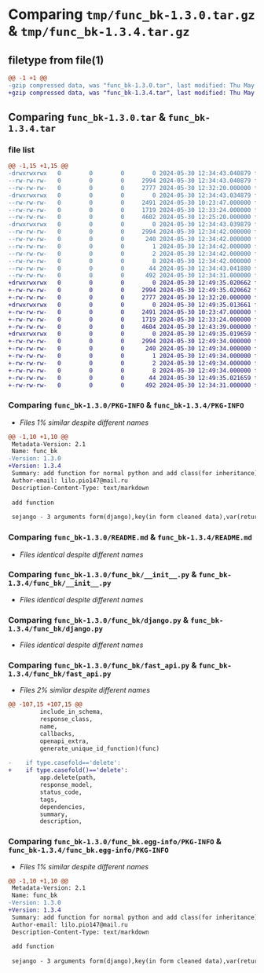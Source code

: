 # Comparing `tmp/func_bk-1.3.0.tar.gz` & `tmp/func_bk-1.3.4.tar.gz`

## filetype from file(1)

```diff
@@ -1 +1 @@
-gzip compressed data, was "func_bk-1.3.0.tar", last modified: Thu May 30 12:34:43 2024, max compression
+gzip compressed data, was "func_bk-1.3.4.tar", last modified: Thu May 30 12:49:35 2024, max compression
```

## Comparing `func_bk-1.3.0.tar` & `func_bk-1.3.4.tar`

### file list

```diff
@@ -1,15 +1,15 @@
-drwxrwxrwx   0        0        0        0 2024-05-30 12:34:43.040879 func_bk-1.3.0/
--rw-rw-rw-   0        0        0     2994 2024-05-30 12:34:43.040879 func_bk-1.3.0/PKG-INFO
--rw-rw-rw-   0        0        0     2777 2024-05-30 12:32:20.000000 func_bk-1.3.0/README.md
-drwxrwxrwx   0        0        0        0 2024-05-30 12:34:43.034879 func_bk-1.3.0/func_bk/
--rw-rw-rw-   0        0        0     2491 2024-05-30 10:23:47.000000 func_bk-1.3.0/func_bk/__init__.py
--rw-rw-rw-   0        0        0     1719 2024-05-30 12:33:24.000000 func_bk-1.3.0/func_bk/django.py
--rw-rw-rw-   0        0        0     4602 2024-05-30 12:25:20.000000 func_bk-1.3.0/func_bk/fast_api.py
-drwxrwxrwx   0        0        0        0 2024-05-30 12:34:43.039879 func_bk-1.3.0/func_bk.egg-info/
--rw-rw-rw-   0        0        0     2994 2024-05-30 12:34:42.000000 func_bk-1.3.0/func_bk.egg-info/PKG-INFO
--rw-rw-rw-   0        0        0      240 2024-05-30 12:34:42.000000 func_bk-1.3.0/func_bk.egg-info/SOURCES.txt
--rw-rw-rw-   0        0        0        1 2024-05-30 12:34:42.000000 func_bk-1.3.0/func_bk.egg-info/dependency_links.txt
--rw-rw-rw-   0        0        0        2 2024-05-30 12:34:42.000000 func_bk-1.3.0/func_bk.egg-info/not-zip-safe
--rw-rw-rw-   0        0        0        8 2024-05-30 12:34:42.000000 func_bk-1.3.0/func_bk.egg-info/top_level.txt
--rw-rw-rw-   0        0        0       44 2024-05-30 12:34:43.041880 func_bk-1.3.0/setup.cfg
--rw-rw-rw-   0        0        0      492 2024-05-30 12:34:31.000000 func_bk-1.3.0/setup.py
+drwxrwxrwx   0        0        0        0 2024-05-30 12:49:35.020662 func_bk-1.3.4/
+-rw-rw-rw-   0        0        0     2994 2024-05-30 12:49:35.020662 func_bk-1.3.4/PKG-INFO
+-rw-rw-rw-   0        0        0     2777 2024-05-30 12:32:20.000000 func_bk-1.3.4/README.md
+drwxrwxrwx   0        0        0        0 2024-05-30 12:49:35.013661 func_bk-1.3.4/func_bk/
+-rw-rw-rw-   0        0        0     2491 2024-05-30 10:23:47.000000 func_bk-1.3.4/func_bk/__init__.py
+-rw-rw-rw-   0        0        0     1719 2024-05-30 12:33:24.000000 func_bk-1.3.4/func_bk/django.py
+-rw-rw-rw-   0        0        0     4604 2024-05-30 12:43:39.000000 func_bk-1.3.4/func_bk/fast_api.py
+drwxrwxrwx   0        0        0        0 2024-05-30 12:49:35.019659 func_bk-1.3.4/func_bk.egg-info/
+-rw-rw-rw-   0        0        0     2994 2024-05-30 12:49:34.000000 func_bk-1.3.4/func_bk.egg-info/PKG-INFO
+-rw-rw-rw-   0        0        0      240 2024-05-30 12:49:34.000000 func_bk-1.3.4/func_bk.egg-info/SOURCES.txt
+-rw-rw-rw-   0        0        0        1 2024-05-30 12:49:34.000000 func_bk-1.3.4/func_bk.egg-info/dependency_links.txt
+-rw-rw-rw-   0        0        0        2 2024-05-30 12:49:34.000000 func_bk-1.3.4/func_bk.egg-info/not-zip-safe
+-rw-rw-rw-   0        0        0        8 2024-05-30 12:49:34.000000 func_bk-1.3.4/func_bk.egg-info/top_level.txt
+-rw-rw-rw-   0        0        0       44 2024-05-30 12:49:35.021659 func_bk-1.3.4/setup.cfg
+-rw-rw-rw-   0        0        0      492 2024-05-30 12:34:31.000000 func_bk-1.3.4/setup.py
```

### Comparing `func_bk-1.3.0/PKG-INFO` & `func_bk-1.3.4/PKG-INFO`

 * *Files 1% similar despite different names*

```diff
@@ -1,10 +1,10 @@
 Metadata-Version: 2.1
 Name: func_bk
-Version: 1.3.0
+Version: 1.3.4
 Summary: add function for normal python and add class(for inheritance) for django
 Author-email: lilo.pio147@mail.ru
 Description-Content-Type: text/markdown
 
 add function 
 
 sejango - 3 arguments form(django),key(in form cleaned data),var(return if key is not find)
```

### Comparing `func_bk-1.3.0/README.md` & `func_bk-1.3.4/README.md`

 * *Files identical despite different names*

### Comparing `func_bk-1.3.0/func_bk/__init__.py` & `func_bk-1.3.4/func_bk/__init__.py`

 * *Files identical despite different names*

### Comparing `func_bk-1.3.0/func_bk/django.py` & `func_bk-1.3.4/func_bk/django.py`

 * *Files identical despite different names*

### Comparing `func_bk-1.3.0/func_bk/fast_api.py` & `func_bk-1.3.4/func_bk/fast_api.py`

 * *Files 2% similar despite different names*

```diff
@@ -107,15 +107,15 @@
         include_in_schema,
         response_class,
         name,
         callbacks,
         openapi_extra,
         generate_unique_id_function)(func)
 
-    if type.casefold=='delete':
+    if type.casefold()=='delete':
         app.delete(path,
         response_model,
         status_code,
         tags,
         dependencies,
         summary,
         description,
```

### Comparing `func_bk-1.3.0/func_bk.egg-info/PKG-INFO` & `func_bk-1.3.4/func_bk.egg-info/PKG-INFO`

 * *Files 1% similar despite different names*

```diff
@@ -1,10 +1,10 @@
 Metadata-Version: 2.1
 Name: func_bk
-Version: 1.3.0
+Version: 1.3.4
 Summary: add function for normal python and add class(for inheritance) for django
 Author-email: lilo.pio147@mail.ru
 Description-Content-Type: text/markdown
 
 add function 
 
 sejango - 3 arguments form(django),key(in form cleaned data),var(return if key is not find)
```

